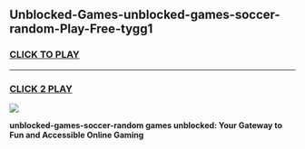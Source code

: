 
## Unblocked-Games-unblocked-games-soccer-random-Play-Free-tygg1
<h3>
<a href="https://premium76.site?title=unblocked-games-soccer-random&ref=18A">CLICK TO PLAY</a></h3>
<hr>

<h3>
<a href="https://premium76.site?title=unblocked-games-soccer-random&ref=18A">CLICK 2 PLAY</a>
  
</h3>

<a href="https://premium76.site?title=unblocked-games-soccer-random&ref=18A"><img src="https://clearcache.store/games.png"></a>


**unblocked-games-soccer-random games unblocked: Your Gateway to Fun and Accessible Online Gaming**
